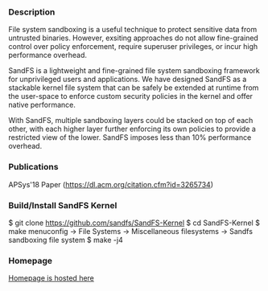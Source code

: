 ### Description

File system sandboxing is a useful technique to protect sensitive data from
untrusted binaries. However, exsiting approaches do not allow fine-grained
control over policy enforcement, require superuser privileges, or incur high
performance overhead. 

SandFS is a lightweight and fine-grained file system sandboxing framework for
unprivileged users and applications. We have designed SandFS as a stackable
kernel file system that can be safely be extended at runtime from the user-space
to enforce custom security policies in the kernel and offer native performance.

With SandFS, multiple sandboxing layers could be stacked on top of each other,
with each higher layer further enforcing its own policies to provide a restricted
view of the lower. SandFS imposes less than 10% performance overhead.

### Publications

APSys'18 Paper (https://dl.acm.org/citation.cfm?id=3265734)

### Build/Install SandFS Kernel

$ git clone https://github.com/sandfs/SandFS-Kernel
$ cd SandFS-Kernel
$ make menuconfig
-> File Systems
   -> Miscellaneous filesystems
      -> Sandfs sandboxing file system
$ make -j4

### Homepage

[Homepage is hosted here](https://sandfs.github.io)
